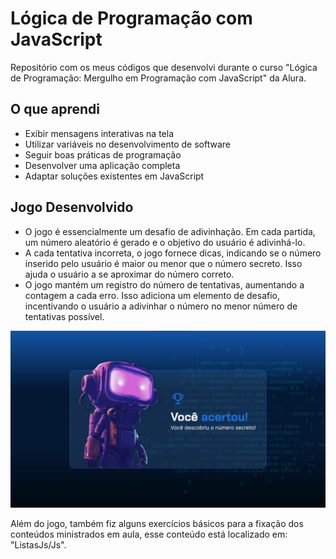 # Lógica de Programação com JavaScript

Repositório com os meus códigos que desenvolvi durante o curso "Lógica de Programação: Mergulho em Programação com JavaScript" da Alura.

## O que aprendi

- Exibir mensagens interativas na tela
- Utilizar variáveis no desenvolvimento de software
- Seguir boas práticas de programação
- Desenvolver uma aplicação completa
- Adaptar soluções existentes em JavaScript
  

## Jogo Desenvolvido

- O jogo é essencialmente um desafio de adivinhação. Em cada partida, um número aleatório é gerado e o objetivo do usuário é adivinhá-lo.
- A cada tentativa incorreta, o jogo fornece dicas, indicando se o número inserido pelo usuário é maior ou menor que o número secreto. Isso ajuda o usuário a se aproximar do número correto.
- O jogo mantém um registro do número de tentativas, aumentando a contagem a cada erro. Isso adiciona um elemento de desafio, incentivando o usuário a adivinhar o número no menor número de tentativas possível.


<img src="JogoNumeroSecreto/img/templateGame.jpg"/>

Além do jogo, também fiz alguns exercícios básicos para a fixação dos conteúdos ministrados em aula, esse conteúdo está localizado em: "ListasJs/Js".
